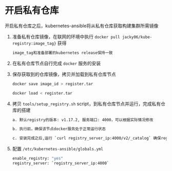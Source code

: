 # 开启私有仓库

开启私有仓库之后，kubernetes-ansible将从私有仓库获取构建集群所需镜像

1. 准备私有仓库镜像，在联网的环境中执行 `docker pull jacky06/kube-registry:image_tag}` 获得

    ```bash
    image_tag和准备部署的kubernetes release保持一致
    ```

2. 在私有仓库节点自行完成 `docker` 服务的安装

3. 保存获取到的仓库镜像，拷贝并加载到私有仓库节点

    ```bash
    docker save image_id > register.tar

    docker load < register.tar
    ```

4. 拷贝 `tools/setup_registry.sh` script，到私有仓库节点并运行，完成私有仓库的搭建

    ```bash
    a. 默认registry的版本: v1.17.2, 服务端口: 4000，可以根据实际情况修改

    b. 执行前，确保该节点docker服务处于正常运行状态

    c. 安装完成之后,运行 `curl registry_server_ip:4000/v2/_catalog` 确保registry运行正常
    ```

5. 配置 `/etc/kubernetes-ansible/globals.yml`

    ```bash
    enable_registry: "yes"
    registry_server: `registry_server_ip:4000`
    ```
